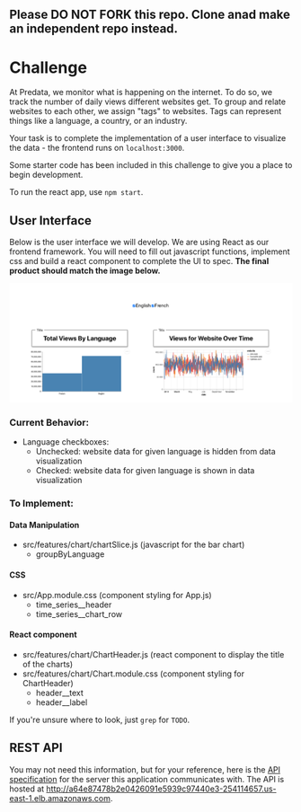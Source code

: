 ## Please DO NOT FORK this repo. Clone anad make an independent repo instead.

# Challenge

At Predata, we monitor what is happening on the internet. To do so, we track the
number of daily views different websites get. To group and relate websites to
each other, we assign "tags" to websites. Tags can represent things like a
language, a country, or an industry.

Your task is to complete the implementation of a user interface to
visualize the data - the frontend runs on `localhost:3000`.

Some starter code has been included in this challenge to give you a place to
begin development.

To run the react app, use `npm start`.

## User Interface

Below is the user interface we will develop. We are using React as our frontend
framework. You will need to fill out javascript functions, implement css and
build a react component to complete the UI to spec. **The final product should
match the image below.**

![Image of User Interface](user-interface.png)

### Current Behavior:

- Language checkboxes:
  - Unchecked: website data for given language is hidden from data visualization
  - Checked: website data for given language is shown in data visualization

### To Implement:

#### Data Manipulation

- src/features/chart/chartSlice.js (javascript for the bar chart)
  - groupByLanguage

#### CSS

- src/App.module.css (component styling for App.js)
  - time_series\_\_header
  - time_series\_\_chart_row

#### React component

- src/features/chart/ChartHeader.js (react component to display the title of the charts)
- src/features/chart/Chart.module.css (component styling for ChartHeader)
    - header\_\_text
    - header\_\_label

If you're unsure where to look, just `grep` for `TODO`.

## REST API

You may not need this information, but for your reference, here is the [API
specification](api-spec.md) for the server this application communicates with.
The API is hosted at http://a64e87478b2e0426091e5939c97440e3-254114657.us-east-1.elb.amazonaws.com.

